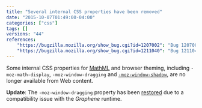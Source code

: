 ```yaml
---
title: "Several internal CSS properties have been removed"
date: "2015-10-07T01:49:00-04:00"
categories: ["css"]
tags: []
versions: "44"
references:
    "https://bugzilla.mozilla.org/show_bug.cgi?id=1207002": "Bug 1207002 - Restrict MathML-related internal properties to only be accessible in UA sheets"
    "https://bugzilla.mozilla.org/show_bug.cgi?id=1211040": "Bug 1211040 - Restrict -moz-window-{dragging, shadow} to chrome only"
---
```

Some internal CSS properties for [MathML](https://developer.mozilla.org/en-US/docs/Web/MathML) and browser theming, including `-moz-math-display`, `-moz-window-dragging` and [`-moz-window-shadow`](https://developer.mozilla.org/en-US/docs/Web/CSS/-moz-window-shadow), are no longer available from Web content.

**Update**: The `-moz-window-dragging` property has been [restored](https://bugzilla.mozilla.org/show_bug.cgi?id=1212607) due to a compatibility issue with the *Graphene* runtime.
